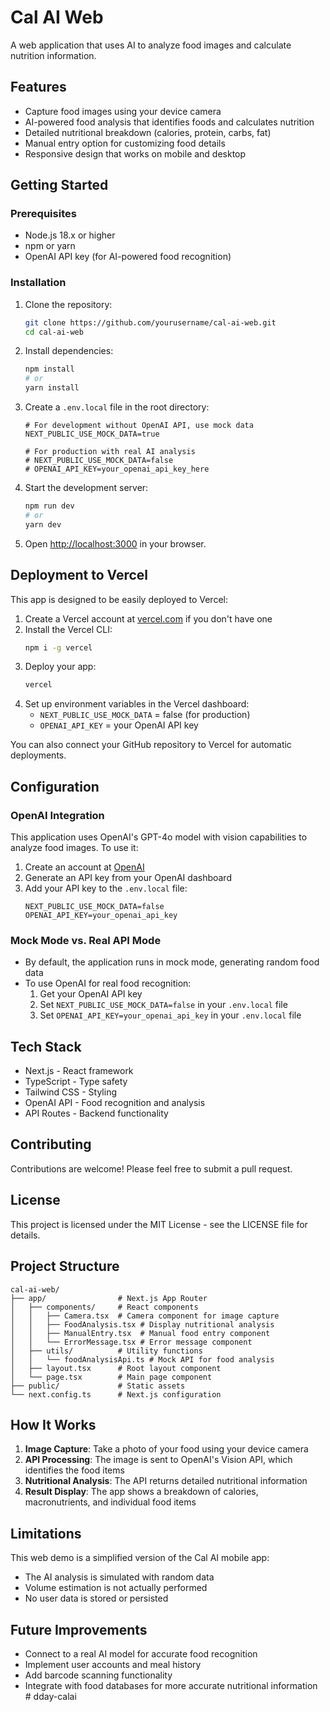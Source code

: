 # Cal AI Web

A web application that uses AI to analyze food images and calculate nutrition information.

## Features

- Capture food images using your device camera
- AI-powered food analysis that identifies foods and calculates nutrition
- Detailed nutritional breakdown (calories, protein, carbs, fat)
- Manual entry option for customizing food details
- Responsive design that works on mobile and desktop

## Getting Started

### Prerequisites

- Node.js 18.x or higher
- npm or yarn
- OpenAI API key (for AI-powered food recognition)

### Installation

1. Clone the repository:
   ```bash
   git clone https://github.com/yourusername/cal-ai-web.git
   cd cal-ai-web
   ```

2. Install dependencies:
   ```bash
   npm install
   # or
   yarn install
   ```

3. Create a `.env.local` file in the root directory:
   ```
   # For development without OpenAI API, use mock data
   NEXT_PUBLIC_USE_MOCK_DATA=true
   
   # For production with real AI analysis
   # NEXT_PUBLIC_USE_MOCK_DATA=false
   # OPENAI_API_KEY=your_openai_api_key_here
   ```

4. Start the development server:
   ```bash
   npm run dev
   # or
   yarn dev
   ```

5. Open [http://localhost:3000](http://localhost:3000) in your browser.

## Deployment to Vercel

This app is designed to be easily deployed to Vercel:

1. Create a Vercel account at [vercel.com](https://vercel.com) if you don't have one
2. Install the Vercel CLI:
   ```bash
   npm i -g vercel
   ```
3. Deploy your app:
   ```bash
   vercel
   ```
4. Set up environment variables in the Vercel dashboard:
   - `NEXT_PUBLIC_USE_MOCK_DATA` = false (for production)
   - `OPENAI_API_KEY` = your OpenAI API key

You can also connect your GitHub repository to Vercel for automatic deployments.

## Configuration

### OpenAI Integration

This application uses OpenAI's GPT-4o model with vision capabilities to analyze food images. To use it:

1. Create an account at [OpenAI](https://platform.openai.com/)
2. Generate an API key from your OpenAI dashboard
3. Add your API key to the `.env.local` file:
   ```
   NEXT_PUBLIC_USE_MOCK_DATA=false
   OPENAI_API_KEY=your_openai_api_key
   ```

### Mock Mode vs. Real API Mode

- By default, the application runs in mock mode, generating random food data
- To use OpenAI for real food recognition:
  1. Get your OpenAI API key
  2. Set `NEXT_PUBLIC_USE_MOCK_DATA=false` in your `.env.local` file
  3. Set `OPENAI_API_KEY=your_openai_api_key` in your `.env.local` file

## Tech Stack

- Next.js - React framework
- TypeScript - Type safety
- Tailwind CSS - Styling
- OpenAI API - Food recognition and analysis
- API Routes - Backend functionality

## Contributing

Contributions are welcome! Please feel free to submit a pull request.

## License

This project is licensed under the MIT License - see the LICENSE file for details.

## Project Structure

```
cal-ai-web/
├── app/                # Next.js App Router
│   ├── components/     # React components
│   │   ├── Camera.tsx  # Camera component for image capture
│   │   ├── FoodAnalysis.tsx # Display nutritional analysis
│   │   ├── ManualEntry.tsx  # Manual food entry component
│   │   └── ErrorMessage.tsx # Error message component
│   ├── utils/          # Utility functions
│   │   └── foodAnalysisApi.ts # Mock API for food analysis
│   ├── layout.tsx      # Root layout component
│   └── page.tsx        # Main page component
├── public/             # Static assets
└── next.config.ts      # Next.js configuration
```

## How It Works

1. **Image Capture**: Take a photo of your food using your device camera
2. **API Processing**: The image is sent to OpenAI's Vision API, which identifies the food items
3. **Nutritional Analysis**: The API returns detailed nutritional information
4. **Result Display**: The app shows a breakdown of calories, macronutrients, and individual food items

## Limitations

This web demo is a simplified version of the Cal AI mobile app:

- The AI analysis is simulated with random data
- Volume estimation is not actually performed
- No user data is stored or persisted

## Future Improvements

- Connect to a real AI model for accurate food recognition
- Implement user accounts and meal history
- Add barcode scanning functionality
- Integrate with food databases for more accurate nutritional information
#   d d a y - c a l a i 
 
 